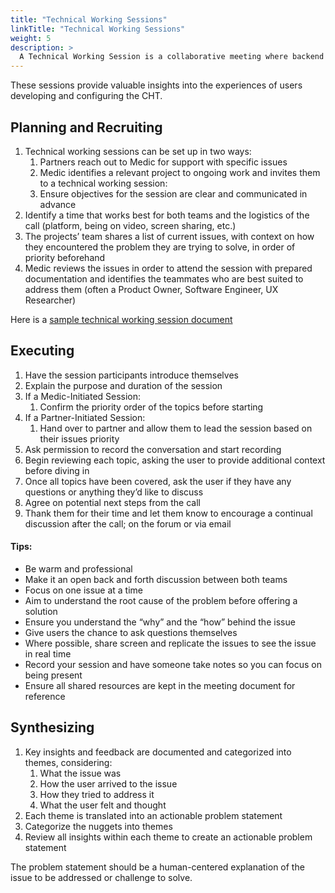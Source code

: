 ```yaml
---
title: "Technical Working Sessions"
linkTitle: "Technical Working Sessions"
weight: 5
description: >
  A Technical Working Session is a collaborative meeting where backend users of the CHT (such as app developers and data scientists) and Medic product managers, software engineers, and UX researchers come together to dive deeper into technical issues and develop potential solutions in real time. 
---
```


These sessions provide valuable insights into the experiences of users developing and configuring the CHT.

## Planning and Recruiting



1. Technical working sessions can be set up in two ways:
    1. Partners reach out to Medic for support with specific issues
    2. Medic identifies a relevant project to ongoing work and invites them to a technical working session:
    3. Ensure objectives for the session are clear and communicated in advance
2. Identify a time that works best for both teams and the logistics of the call (platform, being on video, screen sharing, etc.)
3. The projects’ team shares a list of current issues, with context on how they encountered the problem they are trying to solve, in order of priority beforehand
4. Medic reviews the issues in order to attend the session with prepared documentation and identifies the teammates who are best suited to address them (often a Product Owner, Software Engineer, UX Researcher)

Here is a [sample technical working session document](https://docs.google.com/document/d/1GNt8oswkHnbNxXfsC7oSpPzppkQ0TcevTqSucY_iST4/edit?usp=sharing)


## Executing



1. Have the session participants introduce themselves
2. Explain the purpose and duration of the session
3. If a Medic-Initiated Session:
    1. Confirm the priority order of the topics before starting
4. If a Partner-Initiated Session:
    1. Hand over to partner and allow them to lead the session based on their issues priority
5. Ask permission to record the conversation and start recording
6. Begin reviewing each topic, asking the user to provide additional context before diving in
7. Once all topics have been covered, ask the user if they have any questions or anything they’d like to discuss
8. Agree on potential next steps from the call
9. Thank them for their time and let them know to encourage a continual discussion after the call; on the forum or via email



#### Tips:



* Be warm and professional
* Make it an open back and forth discussion between both teams
* Focus on one issue at a time
* Aim to understand the root cause of the problem before offering a solution
* Ensure you understand the “why” and the “how” behind the issue
* Give users the chance to ask questions themselves
* Where possible, share screen and replicate the issues to see the issue in real time
* Record your session and have someone take notes so you can focus on being present
* Ensure all shared resources are kept in the meeting document for reference



## Synthesizing



1. Key insights and feedback are documented and categorized into themes, considering:
    1. What the issue was
    2. How the user arrived to the issue
    3. How they tried to address it
    4. What the user felt and thought
2. Each theme is translated into an actionable problem statement
3. Categorize the nuggets into themes
4. Review all insights within each theme to create an actionable problem statement

The problem statement should be a human-centered explanation of the issue to be addressed or challenge to solve.
